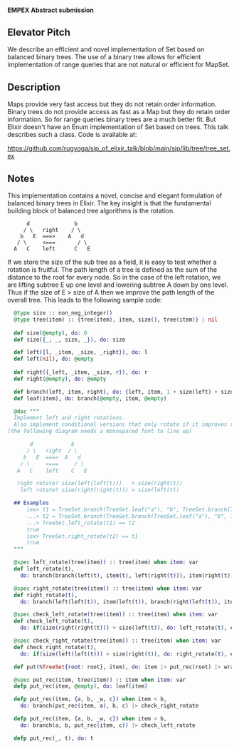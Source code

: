 #### EMPEX Abstract submission

## Elevator Pitch

We describe an efficient and novel implementation of Set based on balanced binary trees. The use of a binary tree allows for efficient implementation of range queries that are not natural or efficient for MapSet.

## Description

Maps provide very fast access but they do not retain order information.
Binary trees do not provide access as fast as a Map but they do retain order information.
So for range queries binary trees are a much better fit.
But Elixir doesn't have an Enum implementation of Set based on trees.
This talk describes such a class.
Code is available at:

https://github.com/rugyoga/sip_of_elixir_talk/blob/main/sip/lib/tree/tree_set.ex

## Notes

This implementation contains a novel, concise and elegant formulation of balanced binary trees in Elixir.
The key insight is that the fundamental building block of balanced tree algorithms is the rotation.
 
 ```
       d              b
      / \   right    / \
     b   E  ===>    A   d
    / \     <===       / \
   A   C    left      C   E
```

If we store the size of the sub tree as a field, it is easy to test whether a rotation is fruitful.
The path length of a tree is defined as the sum of the distance to the root  for every node.
So in the case of the left rotation, we are lifting subtree E up one level and lowering subtree A down by one level.
Thus if the size of E > size of A then we improve the path length of the overall tree.
This leads to the following sample code:

```elixir
  @type size :: non_neg_integer()
  @type tree(item) :: {tree(item), item, size(), tree(item)} | nil
  
  def size(@empty), do: 0
  def size({_, _, size, _}), do: size

  def left({l, _item, _size, _right}), do: l
  def left(nil), do: @empty
  
  def right({_left, _item, _size, r}), do: r
  def right(@empty), do: @empty

  def branch(left, item, right), do: {left, item, 1 + size(left) + size(right), right}
  def leaf(item), do: branch(@empty, item, @empty)

  @doc """
  Implement left and right rotations.
  Also implement conditional versions that only rotate if it improves the path length
(the following diagram needs a monospaced font to line up)

       d            b
      / \   right  / \
     b   E  ===>  A   d
    / \     <===     / \
   A   C    left    C   E

   right rotate? size(left(left(t)))   > size(right(t))
    left rotate? size(right(right(t))) > size(left(t))

  ## Examples
      iex> t1 = TreeSet.branch(TreeSet.leaf("a"), "b", TreeSet.branch(TreeSet.leaf("c"), "d", TreeSet.leaf("e")))
      ...> t2 = TreeSet.branch(TreeSet.branch(TreeSet.leaf("a"), "b", TreeSet.leaf("c")), "d", TreeSet.leaf("e"))
      ...> TreeSet.left_rotate(t1) == t2
      true
      iex> TreeSet.right_rotate(t2) == t1
      true
  """

  @spec left_rotate(tree(item)) :: tree(item) when item: var
  def left_rotate(t),
    do: branch(branch(left(t), item(t), left(right(t))), item(right(t)), right(right(t)))

  @spec right_rotate(tree(item)) :: tree(item) when item: var
  def right_rotate(t),
    do: branch(left(left(t)), item(left(t)), branch(right(left(t)), item(t), right(t)))

  @spec check_left_rotate(tree(item)) :: tree(item) when item: var
  def check_left_rotate(t),
    do: if(size(right(right(t))) > size(left(t)), do: left_rotate(t), else: t)

  @spec check_right_rotate(tree(item)) :: tree(item) when item: var
  def check_right_rotate(t),
    do: if(size(left(left(t))) > size(right(t)), do: right_rotate(t), else: t)

  def put(%TreeSet{root: root}, item), do: item |> put_rec(root) |> wrap

  @spec put_rec(item, tree(item)) :: item when item: var
  defp put_rec(item, @empty), do: leaf(item)

  defp put_rec(item, {a, b, _w, c}) when item < b,
    do: branch(put_rec(item, a), b, c) |> check_right_rotate

  defp put_rec(item, {a, b, _w, c}) when item > b,
    do: branch(a, b, put_rec(item, c)) |> check_left_rotate

  defp put_rec(_, t), do: t
```